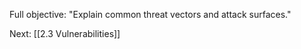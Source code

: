 Full objective: "Explain common threat vectors and attack surfaces."



Next: [[2.3 Vulnerabilities]]